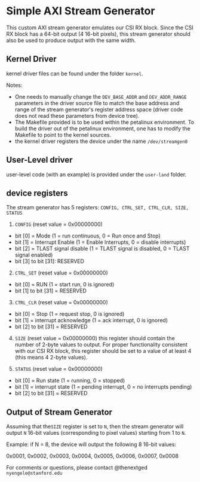 # Simple AXI Stream Generator
This custom AXI stream generator emulates our CSI RX block.
Since the CSI RX block has a 64-bit output (4 16-bit pixels), this stream
generator should also be used to produce output with the same width.

## Kernel Driver
kernel driver files can be found under the folder `kernel`.

Notes: 
- One needs to manually change the `DEV_BASE_ADDR` and `DEV_ADDR_RANGE` parameters
in the driver source file to match the base address and range of the stream generator's
register address space (driver code does not read these parameters from device tree).
- The Makefile provided is to be used within the petalinux environment. To build the driver 
out of the petalinux environment, one has to modify the Makefile to point to the kernel sources.
- the kernel driver registers the device under the name `/dev/streamgen0`

## User-Level driver
user-level code (with an example) is provided under the `user-land` folder.

## device registers
The stream generator has 5 registers: `CONFIG, CTRL_SET, CTRL_CLR, SIZE, STATUS`
1. `CONFIG` (reset value = 0x00000000)
- bit [0] = Mode (1 = run continuous, 0 = Run once and Stop)
- bit [1] = Interrupt Enable (1 = Enable Interrupts, 0 = disable interrupts)
- bit [2] = TLAST signal disable (1 = TLAST signal is disabled, 0 = TLAST signal enabled)
- bit [3] to bit [31]: RESERVED

2. `CTRL_SET` (reset value = 0x00000000)
- bit [0] = RUN (1 = start run, 0 is ignored)
- bit [1] to bit [31] = RESERVED

3. `CTRL_CLR` (reset value = 0x00000000)
- bit [0] = Stop (1 = request stop, 0 is ignored)
- bit [1] = interrupt acknowledge (1 = ack interrupt, 0 is ignored)
- bit [2]  to bit [31] = RESERVED

4. `SIZE` (reset value = 0x00000000)
this register should contain the number of 2-byte values to output.
For proper functionality consistent with our CSI RX block, this register should be 
set to a value of at least 4 (this means 4 2-byte values).

5. `STATUS` (reset value = 0x00000000)
- bit [0] = Run state (1 = running, 0 = stopped)
- bit [1] = interrupt state (1 = pending interrupt, 0 = no interrupts pending)
- bit [2]  to bit [31] = RESERVED

## Output of Stream Generator
Assuming that the`SIZE` register is set to `N`, then
the stream generator will output `N` 16-bit values (corresponding to pixel values)
starting from 1 to `N`.

Example: if N = 8, the device will output the following 8 16-bit values:

0x0001, 0x0002, 0x0003, 0x0004, 0x0005, 0x0006, 0x0007, 0x0008

For comments or questions, please contact @thenextged `nyengele@stanford.edu`
